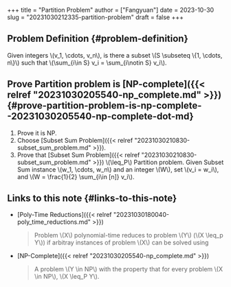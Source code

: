 +++
title = "Partition Problem"
author = ["Fangyuan"]
date = 2023-10-30
slug = "20231030212335-partition-problem"
draft = false
+++

## Problem Definition {#problem-definition}

Given integers \\(v\_1, \cdots, v\_n\\), is there a subset \\(S \subseteq \\{1, \cdots, n\\}\\) such that \\(\sum\_{i\in S} v\_i = \sum\_{i\notin S} v\_i\\).


## Prove Partition problem is [NP-complete]({{< relref "20231030205540-np_complete.md" >}}) {#prove-partition-problem-is-np-complete--20231030205540-np-complete-dot-md}

1.  Prove it is NP.
2.  Choose [Subset Sum Problem]({{< relref "20231030210830-subset_sum_problem.md" >}}).
3.  Prove that [Subset Sum Problem]({{< relref "20231030210830-subset_sum_problem.md" >}}) \\(\leq\_P\\) Partition problem.
    Given Subset Sum instance \\(w\_1, \cdots, w\_n\\) and an integer \\(W\\), set \\(v\_i = w\_i\\), and \\(W = \frac{1}{2} \sum\_{i\in [n]} v\_i\\).


## Links to this note {#links-to-this-note}

-   [Poly-Time Reductions]({{< relref "20231030180040-poly_time_reductions.md" >}})

    > Problem \\(X\\) polynomial-time reduces to problem \\(Y\\) (\\(X \leq\_p Y\\)) if arbitray instances of problem \\(X\\) can be solved using
-   [NP-Complete]({{< relref "20231030205540-np_complete.md" >}})

    > A problem \\(Y \in NP\\) with the property that for every problem \\(X \in NP\\), \\(X \leq\_P Y\\).
